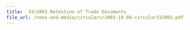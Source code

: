 ```yaml
---
title:  33/2003 Retention of Trade Documents
file_url: /news-and-media/circulars/2003-10-08-circular332003.pdf
---
```

